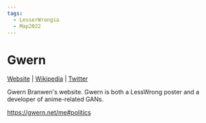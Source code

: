 ```yaml
---
tags:
  - LesserWrongia
  - Map2022
---
```

# Gwern

[Website](https://gwern.net/) | [Wikipedia]() |  [Twitter]()

Gwern Branwen's website. Gwern is both a LessWrong poster and a developer of anime-related GANs.

https://gwern.net/me#politics